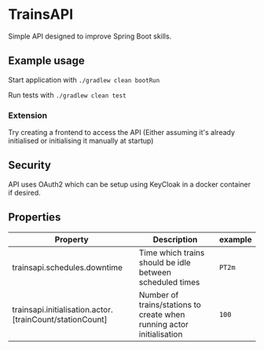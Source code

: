 # TrainsAPI

Simple API designed to improve Spring Boot skills.

## Example usage

Start application with `./gradlew clean bootRun`

Run tests with `./gradlew clean test`

### Extension

Try creating a frontend to access the API (Either assuming it's already initialised or initialising it manually at startup)

## Security

API uses OAuth2 which can be setup using KeyCloak in a docker container if desired.

## Properties

| Property                                                   | Description                                                           | example |
|------------------------------------------------------------|-----------------------------------------------------------------------|---------|
| trainsapi.schedules.downtime                               | Time which trains should be idle between scheduled times              | `PT2m`  |
| trainsapi.initialisation.actor.\[trainCount/stationCount\] | Number of trains/stations to create when running actor initialisation | `100`   |